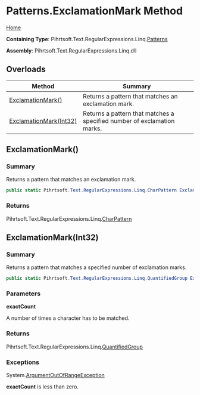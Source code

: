 # Patterns\.ExclamationMark Method

[Home](../../../../../../README.md)

**Containing Type**: Pihrtsoft\.Text\.RegularExpressions\.Linq\.[Patterns](../README.md)

**Assembly**: Pihrtsoft\.Text\.RegularExpressions\.Linq\.dll

## Overloads

| Method | Summary |
| ------ | ------- |
| [ExclamationMark()](#Pihrtsoft_Text_RegularExpressions_Linq_Patterns_ExclamationMark) | Returns a pattern that matches an exclamation mark\. |
| [ExclamationMark(Int32)](#Pihrtsoft_Text_RegularExpressions_Linq_Patterns_ExclamationMark_System_Int32_) | Returns a pattern that matches a specified number of exclamation marks\. |

## ExclamationMark\(\) <a name="Pihrtsoft_Text_RegularExpressions_Linq_Patterns_ExclamationMark"></a>

### Summary

Returns a pattern that matches an exclamation mark\.

```csharp
public static Pihrtsoft.Text.RegularExpressions.Linq.CharPattern ExclamationMark()
```

### Returns

Pihrtsoft\.Text\.RegularExpressions\.Linq\.[CharPattern](../../CharPattern/README.md)

## ExclamationMark\(Int32\) <a name="Pihrtsoft_Text_RegularExpressions_Linq_Patterns_ExclamationMark_System_Int32_"></a>

### Summary

Returns a pattern that matches a specified number of exclamation marks\.

```csharp
public static Pihrtsoft.Text.RegularExpressions.Linq.QuantifiedGroup ExclamationMark(int exactCount)
```

### Parameters

**exactCount**

A number of times a character has to be matched\.

### Returns

Pihrtsoft\.Text\.RegularExpressions\.Linq\.[QuantifiedGroup](../../QuantifiedGroup/README.md)

### Exceptions

System\.[ArgumentOutOfRangeException](https://docs.microsoft.com/en-us/dotnet/api/system.argumentoutofrangeexception)

**exactCount** is less than zero\.

